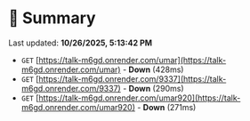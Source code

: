 # 📖 Summary
Last updated: **10/26/2025, 5:13:42 PM**

- `GET` [https://talk-m6gd.onrender.com/umar](https://talk-m6gd.onrender.com/umar) - **Down** (428ms)
- `GET` [https://talk-m6gd.onrender.com/9337](https://talk-m6gd.onrender.com/9337) - **Down** (290ms)
- `GET` [https://talk-m6gd.onrender.com/umar920](https://talk-m6gd.onrender.com/umar920) - **Down** (271ms)
